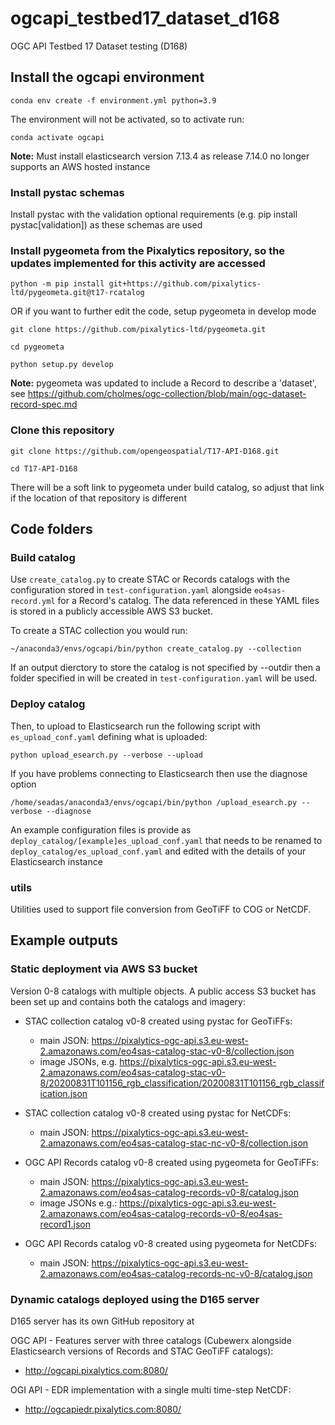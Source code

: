 # ogcapi_testbed17_dataset_d168
OGC API Testbed 17 Dataset testing (D168)

## Install the ogcapi environment

`conda env create -f environment.yml python=3.9`

The environment will not be activated, so to activate run:

`conda activate ogcapi`

<b>Note:</b> Must install elasticsearch version 7.13.4 as release 7.14.0 no longer supports an AWS hosted instance

### Install pystac schemas

Install pystac with the validation optional requirements (e.g. pip install pystac[validation]) as these schemas are used

### Install pygeometa from the Pixalytics repository, so the updates implemented for this activity are accessed

`python -m pip install git+https://github.com/pixalytics-ltd/pygeometa.git@t17-rcatalog`

OR if you want to further edit the code, setup pygeometa in develop mode 

`git clone https://github.com/pixalytics-ltd/pygeometa.git`

`cd pygeometa`

`python setup.py develop`

<b>Note:</b> pygeometa was updated to include a Record to describe a 'dataset', see https://github.com/cholmes/ogc-collection/blob/main/ogc-dataset-record-spec.md 

### Clone this repository

`git clone https://github.com/opengeospatial/T17-API-D168.git`

`cd T17-API-D168`

There will be a soft link to pygeometa under build catalog, so adjust that link if the location of that repository is different 

## Code folders

### Build catalog

Use `create_catalog.py` to create STAC or Records catalogs with the configuration stored in `test-configuration.yaml` alongside `eo4sas-record.yml` for a Record's catalog. The data referenced in these YAML files is stored in a publicly accessible AWS S3 bucket.

To create a STAC collection you would run:

`~/anaconda3/envs/ogcapi/bin/python create_catalog.py --collection`

If an output dierctory to store the catalog is not specified by --outdir then a folder specified in  will be created in `test-configuration.yaml` will be used. 

### Deploy catalog

Then, to upload to Elasticsearch run the following script with `es_upload_conf.yaml` defining what is uploaded:

`python upload_esearch.py --verbose --upload`

If you have problems connecting to Elasticsearch then use the diagnose option

`/home/seadas/anaconda3/envs/ogcapi/bin/python /upload_esearch.py --verbose --diagnose`

An example configuration files is provide as
`deploy_catalog/[example]es_upload_conf.yaml` that needs to be renamed to `deploy_catalog/es_upload_conf.yaml` and edited with the details of your Elasticsearch instance

### utils

Utilities used to support file conversion from GeoTiFF to COG or NetCDF.

## Example outputs

### Static deployment via AWS S3 bucket

Version 0-8 catalogs with multiple objects. A public access S3 bucket has been set up and contains both the catalogs and imagery:

* STAC collection catalog v0-8 created using pystac for GeoTiFFs:
  * main JSON: https://pixalytics-ogc-api.s3.eu-west-2.amazonaws.com/eo4sas-catalog-stac-v0-8/collection.json
  * image JSONs, e.g. https://pixalytics-ogc-api.s3.eu-west-2.amazonaws.com/eo4sas-catalog-stac-v0-8/20200831T101156_rgb_classification/20200831T101156_rgb_classification.json

* STAC collection catalog v0-8 created using pystac for NetCDFs:
  * main JSON: https://pixalytics-ogc-api.s3.eu-west-2.amazonaws.com/eo4sas-catalog-stac-nc-v0-8/collection.json

* OGC API Records catalog v0-8 created using pygeometa for GeoTiFFs:
  * main JSON: https://pixalytics-ogc-api.s3.eu-west-2.amazonaws.com/eo4sas-catalog-records-v0-8/catalog.json
  * image JSONs e.g.: https://pixalytics-ogc-api.s3.eu-west-2.amazonaws.com/eo4sas-catalog-records-v0-8/eo4sas-record1.json

* OGC API Records catalog v0-8 created using pygeometa for NetCDFs:
  * main JSON: https://pixalytics-ogc-api.s3.eu-west-2.amazonaws.com/eo4sas-catalog-records-nc-v0-8/catalog.json

### Dynamic catalogs deployed using the D165 server

D165 server has its own GitHub repository at 

OGC API - Features server with three catalogs (Cubewerx alongside Elasticsearch versions of Records and STAC GeoTiFF catalogs):
* http://ogcapi.pixalytics.com:8080/

OGI API - EDR implementation with a single multi time-step NetCDF:
* http://ogcapiedr.pixalytics.com:8080/
